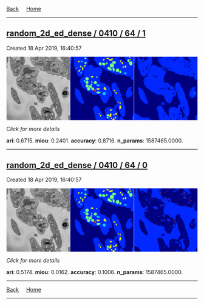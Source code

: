 
[Back](..)&nbsp;&nbsp;&nbsp;&nbsp;&nbsp;[Home](https://leapmanlab.github.io/snapshots)

---

<div class="summary"><a href="1"><h2>random_2d_ed_dense / 0410 / 64 / 1</h2></a><p>Created 18 Apr 2019, 16:40:57
</p><a href="1"><img src="1/media/summary.png" align="center"></a><p>
<i>Click for more details</i>
</p></div>

**ari**: 0.6715. **miou**: 0.2401. **accuracy**: 0.8716. **n_params**: 1587465.0000. 

---

<div class="summary"><a href="0"><h2>random_2d_ed_dense / 0410 / 64 / 0</h2></a><p>Created 18 Apr 2019, 16:40:57
</p><a href="0"><img src="0/media/summary.png" align="center"></a><p>
<i>Click for more details</i>
</p></div>

**ari**: 0.5174. **miou**: 0.0162. **accuracy**: 0.1006. **n_params**: 1587465.0000. 

---

[Back](..)&nbsp;&nbsp;&nbsp;&nbsp;&nbsp;[Home](https://leapmanlab.github.io/snapshots)

---